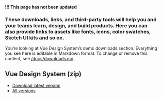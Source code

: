 **!!! This page has not been updated**

### These downloads, links, and third-party tools will help you and your teams learn, design, and build products. Here you can also provide links to assets like fonts, icons, color swatches, Sketch UI kits and so&nbsp;on.

You’re looking at Vue Design System’s demo downloads section. Everything you see here is editable in Markdown format. To change or remove this content, see [/docs/downloads.md](https://github.com/viljamis/vue-design-system/blob/master/docs/downloads.md).

## Vue Design System (zip)

-   [Download latest version](https://github.com/viljamis/vue-design-system/archive/master.zip)
-   [All versions](https://github.com/viljamis/vue-design-system/releases)
